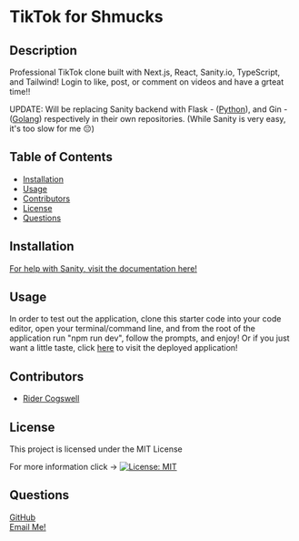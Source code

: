 # TikTok for Shmucks

## Description
Professional TikTok clone built with Next.js, React, Sanity.io, TypeScript, and Tailwind! Login to like, post, or comment on videos and have a grteat time!!

UPDATE: Will be replacing Sanity backend with Flask - ([Python](https://docs.python.org/3/)), and Gin - ([Golang](https://go.dev/doc/)) respectively in their own repositories. (While Sanity is very easy, it's too slow for me 😔)

## Table of Contents
  - [Installation](#installation)
  - [Usage](#usage)
  - [Contributors](#contributors)
  - [License](#license)
  - [Questions](#questions)

## Installation
[For help with Sanity, visit the documentation here!](https://www.sanity.io/docs/overview-introduction) 

## Usage
In order to test out the application, clone this starter code into your code editor, open your terminal/command line, and from the root of the application run "npm run dev", follow the prompts, and enjoy! Or if you just want a little taste, click [here]() to visit the deployed application!

## Contributors
* [Rider Cogswell](https://github.com/RiderCogswell)


## License
This project is licensed under the MIT License 

For more information click -> [![License: MIT](https://img.shields.io/badge/License-MIT-yellow.svg)](https://opensource.org/licenses/MIT)

## Questions
[GitHub](https://github.com/RiderCogswell)  
[Email Me!](mailto:ridercogswell@gmail.com) 
